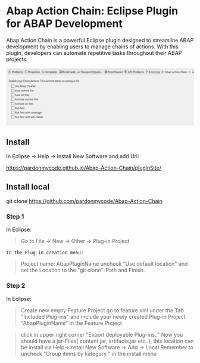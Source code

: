 # Abap Action Chain: Eclipse Plugin for ABAP Development ##

Abap Action Chain is a powerful Eclipse plugin designed to streamline ABAP development by enabling users to manage chains of actions. 
With this plugin, developers can automate repetitive tasks throughout their ABAP projects.

![Action Chain](ActionChain.PNG "Action Chain")


##  Install 
In Eclipse -> Help -> Install New Software and add Url: 

https://pardonmycode.github.io/Abap-Action-Chain/pluginSite/



##  Install local 

git clone https://github.com/pardonmycode/Abap-Action-Chain

### Step 1
In Eclipse: 
>	Go to File -> New -> Other -> Plug-in Project 
	
	In the Plug-in creation menu:
>   Project name: AbapPluginName
>		uncheck "Use default location" 
>		and set the Location to the "git clone"-Path and Finish.
	
 

### Step 2
In Eclipse: 
> 
> Create new empty Feature Project 
> go to feature.xml under the Tab "Included Plug-ins" and
> include your newly created Plug-in Project "AbapPluginName" in the Feature Project 

> click in upper right corner "Export deployable Plug-ins.."
> Now you should have a jar-Files( content.jar, artifacts.jar etc..), 
> this location can be install via Help->Install New Software -> Add -> Local
> Remember to uncheck "Group items by kategory " in the install menu





